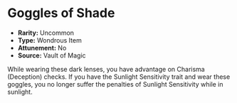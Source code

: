 # Goggles of Shade

- **Rarity:** Uncommon
- **Type:** Wondrous Item
- **Attunement:** No
- **Source:** Vault of Magic

While wearing these dark lenses, you have advantage on Charisma (Deception) checks. If you have the Sunlight Sensitivity trait and wear these goggles, you no longer suffer the penalties of Sunlight Sensitivity while in sunlight.
